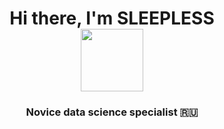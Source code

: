 

<h1 align="center">Hi there, I'm <a target="_blank">SLEEPLESS</a> 
<div id="header" align="center">
  <img src="https://cdn-images-1.medium.com/fit/t/1600/480/1*etDJsZIWf76sb1P_l6ZW3w.gif" width="100"/>
</div>
<h3 align="center">Novice data science specialist 🇷🇺</h3>

<!--
**promosvm/promosvm** is a ✨ _special_ ✨ repository because its `README.md` (this file) appears on your GitHub profile.

Here are some ideas to get you started:



- 🔭 I’m currently working on ...
- 🌱 I’m currently learning ...
- 👯 I’m looking to collaborate on ...
- 🤔 I’m looking for help with ...
- 💬 Ask me about ...
- 📫 How to reach me: ...
- 😄 Pronouns: ...
- ⚡ Fun fact: ...
-->
